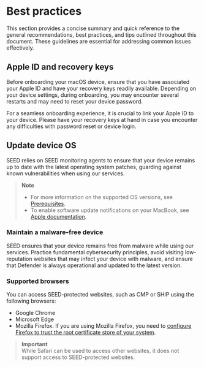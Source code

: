 # Best practices
This section provides a concise summary and quick reference to the general recommendations, best practices, and tips outlined throughout this document. These guidelines are essential for addressing common issues effectively.

## Apple ID and recovery keys
Before onboarding your macOS device, ensure that you have associated your Apple ID and have your recovery keys readily available. Depending on your device settings, during onboarding, you may encounter several restarts and may need to reset your device password.

For a seamless onboarding experience, it is crucial to link your Apple ID to your device. Please have your recovery keys at hand in case you encounter any difficulties with password reset or device login.

## Update device OS
SEED relies on SEED monitoring agents to ensure that your device remains up to date with the latest operating system patches, guarding against known vulnerabilities when using our services.

>**Note**
>
>- For more information on the supported OS versions, see [Prerequisites](prerequisites-for-onboarding).
>- To enable software update notifications on your MacBook, see [Apple documentation](https://support.apple.com/en-sg/guide/mac-help/mchlpx1065/mac).

### Maintain a malware-free device
SEED ensures that your device remains free from malware while using our services. Practice fundamental cybersecurity principles, avoid visiting low-reputation websites that may infect your device with malware, and ensure that Defender is always operational and updated to the latest version.

### Supported browsers
You can access SEED-protected websites, such as CMP or SHIP using the following browsers:

- Google Chrome
- Microsoft Edge
- Mozilla Firefox. If you are using Mozilla Firefox, you need to [configure Firefox to trust the root certificate store of your system](https://support.mozilla.org/en-US/kb/setting-certificate-authorities-firefox).

> **Important**<br>
> While Safari can be used to access other websites, it does not support access to SEED-protected websites.
